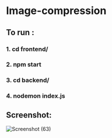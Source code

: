 # Image-compression

## To run :
### 1. cd frontend/
### 2. npm start
### 3. cd backend/
### 4. nodemon index.js
   
## Screenshot: 
![Screenshot (63)](https://user-images.githubusercontent.com/31277910/123528047-43109a00-d702-11eb-9973-9f40807f2551.png)
